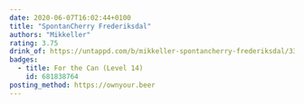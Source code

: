 ```yaml
---
date: 2020-06-07T16:02:44+0100
title: "SpontanCherry Frederiksdal"
authors: "Mikkeller"
rating: 3.75
drink_of: https://untappd.com/b/mikkeller-spontancherry-frederiksdal/331435
badges:
  - title: For the Can (Level 14)
    id: 681838764
posting_method: https://ownyour.beer
---
```


